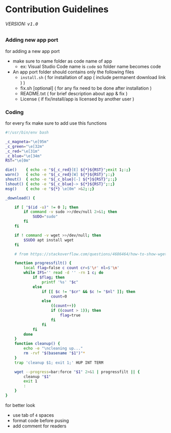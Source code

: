 # Contribution Guidelines
######  VERSION: <kbd>v1.0</kdb>

### Adding new app port
for adding a new app port
- make sure to name folder as code name of app
	- ex: Visual Studio Code name is `code` so folder name becomes code
- An app port folder should contains only the following files
	-	`install.sh` ( for installation of app ( include permanent download link ) )
	-	fix.sh [optional] ( for any fix need to be done after installation  )
	-	README.txt ( for brief description about app & fix )
	-	License ( if fix/install/app is licensed by another user )

### Coding
for every fix make sure to add use this functions
```bash
#!/usr/bin/env bash

_c_magneta="\e[95m"
_c_green="\e[32m"
_c_red="\e[31m"
_c_blue="\e[34m"
RST="\e[0m"

die()    { echo -e "${_c_red}[E] ${*}${RST}";exit 1;:;}
warn()   { echo -e "${_c_red}[W] ${*}${RST}";:;}
shout()  { echo -e "${_c_blue}[-] ${*}${RST}";:;}
lshout() { echo -e "${_c_blue}-> ${*}${RST}";:;}
msg()    { echo -e "${*} \e[0m" >&2;:;}

_download() {

    if [ "$(id -u)" != 0 ]; then
        if command -v sudo >>/dev/null 2>&1; then
            SUDO="sudo"
        fi
    fi

    if ! command -v wget >>/dev/null; then
        $SUDO apt install wget
    fi

    # from https://stackoverflow.com/questions/4686464/how-to-show-wget-progress-bar-only

    function progressfilt() {
        local flag=false c count cr=$'\r' nl=$'\n'
        while IFS='' read -d '' -rn 1 c; do
            if $flag; then
                printf '%s' "$c"
            else
                if [[ $c != "$cr" && $c != "$nl" ]]; then
                    count=0
                else
                    ((count++))
                    if ((count > 1)); then
                        flag=true
                    fi
                fi
            fi
        done
    }
    function cleanup() {
        echo -e "\ncleaning up..."
        rm -rvf "$(basename "$1")"*
    }
    trap 'cleanup $1; exit 1;' HUP INT TERM

    wget --progress=bar:force "$1" 2>&1 | progressfilt || {
        cleanup "$1"
        exit 1
        :
    }
}
```
for better look 
- use tab of `4` spaces
- format code before pusing
- add comment for readers
